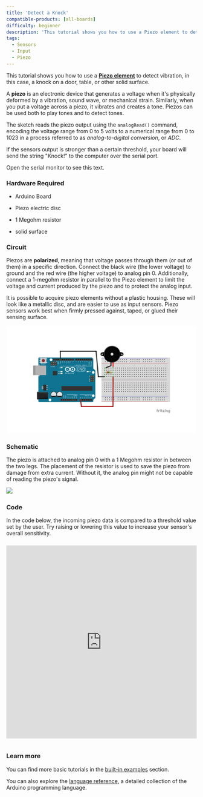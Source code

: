 ```yaml
---
title: 'Detect a Knock'
compatible-products: [all-boards]
difficulty: beginner
description: 'This tutorial shows you how to use a Piezo element to detect vibration.'
tags: 
  - Sensors
  - Input
  - Piezo
---
```


This tutorial shows you how to use a [**Piezo element**](http://en.wikipedia.org/wiki/Piezoelectric_sensor) to detect vibration, in this case, a knock on a door, table, or other solid surface.

A **piezo** is an electronic device that generates a voltage when it's physically deformed by a vibration, sound wave, or mechanical strain.  Similarly, when you put a voltage across a piezo, it vibrates and creates a tone. Piezos can be used both to play tones and to detect tones.

The sketch reads the piezo output using the `analogRead()` command, encoding the voltage range from 0 to 5 volts to a numerical range from 0 to 1023 in a process referred to as *analog-to-digital conversion*, or *ADC*.

If the sensors output is stronger than a certain threshold, your board will send the string "Knock!" to the computer over the serial port.

Open the serial monitor to see this text.

### Hardware Required

- Arduino Board

- Piezo electric disc

- 1 Megohm resistor

- solid surface

### Circuit

Piezos are **polarized**, meaning that voltage passes through them (or out of them) in a specific direction. Connect the black wire (the lower voltage) to ground and the red wire (the higher voltage) to analog pin 0. Additionally, connect a 1-megohm resistor in parallel to the Piezo element to limit the voltage and current produced by the piezo and to protect the analog input.

It is possible to acquire piezo elements without a plastic housing. These will  look like a metallic disc, and are easier to use as input sensors. Piezo sensors work best when firmly pressed against, taped, or glued their sensing surface.

![](assets/circuit.png)


### Schematic

The piezo is attached to analog pin 0 with a 1 Megohm resistor in between the two legs. The placement of the resistor is used to save the piezo from damage from extra current. Without it, the analog pin might not be capable of reading the piezo's signal.

![](assets/schematic.png)

### Code

In the code below, the incoming piezo data is compared to a threshold value set by the user. Try raising or lowering this value to increase your sensor's overall sensitivity.

<iframe src='https://create.arduino.cc/example/builtin/06.Sensors%5CKnock/Knock/preview?embed&snippet' style='height:510px;width:100%;margin:10px 0' frameborder='0'></iframe>

### Learn more

You can find more basic tutorials in the [built-in examples](/built-in-examples) section.

You can also explore the [language reference](https://www.arduino.cc/reference/en/), a detailed collection of the Arduino programming language.